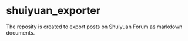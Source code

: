 # shuiyuan_exporter

The reposity is created to export posts on Shuiyuan Forum as markdown documents.
